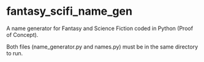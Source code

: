 # fantasy_scifi_name_gen
A name generator for Fantasy and Science Fiction coded in Python (Proof of Concept).

Both files (name_generator.py and names.py) must be in the same directory to run.
